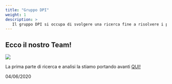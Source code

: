 ```yaml
---
title: "Gruppo DPI"
weight: 1
description: >
   Il gruppo DPI si occupa di svolgere una ricerca fine a risolvere i problemi dovuti ai Dispositivi di Protezione Individuale
---
```


## Ecco il nostro Team!

![](https://github.com/mmorritti/docsy/blob/master/userguide/content/it/docs/Gruppo-Template/logo_gruppo1.jpg)

La prima parte di ricerca e analisi la stiamo portando avanti [QUI!](https://docs.google.com/presentation/d/18RxxflILKe6Hd1KKLPOOjiQAYauPZnTPTjp2voCpWwk/edit?usp=sharing)

04/06/2020

